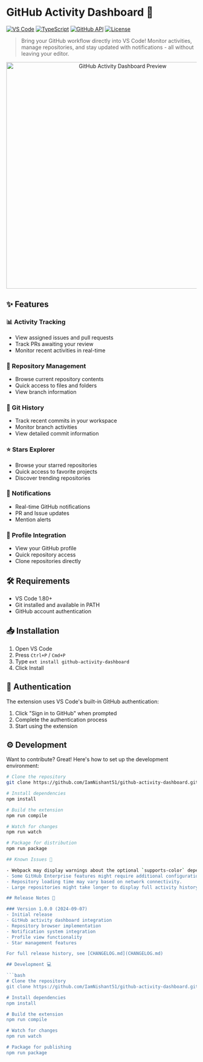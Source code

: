 # GitHub Activity Dashboard 🚀

[![VS Code](https://img.shields.io/badge/VS_Code-1.80+-blue.svg)](https://code.visualstudio.com/)
[![TypeScript](https://img.shields.io/badge/TypeScript-007ACC?style=flat&logo=typescript&logoColor=white)](https://www.typescriptlang.org/)
[![GitHub API](https://img.shields.io/badge/GitHub-API-green.svg)](https://docs.github.com/en/rest)
[![License](https://img.shields.io/badge/License-MIT-yellow.svg)](LICENSE)

> Bring your GitHub workflow directly into VS Code! Monitor activities, manage repositories, and stay updated with notifications - all without leaving your editor.

<p align="center">
  <img src="images/preview.gif" alt="GitHub Activity Dashboard Preview" width="600px">
</p>

## ✨ Features

### 📊 Activity Tracking
- View assigned issues and pull requests
- Track PRs awaiting your review
- Monitor recent activities in real-time

### 📂 Repository Management
- Browse current repository contents
- Quick access to files and folders
- View branch information

### 📜 Git History
- Track recent commits in your workspace
- Monitor branch activities
- View detailed commit information

### ⭐ Stars Explorer
- Browse your starred repositories
- Quick access to favorite projects
- Discover trending repositories

### 🔔 Notifications
- Real-time GitHub notifications
- PR and Issue updates
- Mention alerts

### 👤 Profile Integration
- View your GitHub profile
- Quick repository access
- Clone repositories directly

## 🛠️ Requirements

- VS Code 1.80+
- Git installed and available in PATH
- GitHub account authentication

## 📥 Installation

1. Open VS Code
2. Press `Ctrl+P` / `Cmd+P`
3. Type `ext install github-activity-dashboard`
4. Click Install

## 🔐 Authentication

The extension uses VS Code's built-in GitHub authentication:
1. Click "Sign in to GitHub" when prompted
2. Complete the authentication process
3. Start using the extension

## ⚙️ Development

Want to contribute? Great! Here's how to set up the development environment:

```bash
# Clone the repository
git clone https://github.com/IamNishant51/github-activity-dashboard.git

# Install dependencies
npm install

# Build the extension
npm run compile

# Watch for changes
npm run watch

# Package for distribution
npm run package

## Known Issues 🐛

- Webpack may display warnings about the optional `supports-color` dependency from `debug`. This is safe to ignore and doesn't affect functionality.
- Some GitHub Enterprise features might require additional configuration.
- Repository loading time may vary based on network connectivity.
- Large repositories might take longer to display full activity history.

## Release Notes 📝

### Version 1.0.0 (2024-09-07)
- Initial release
- GitHub activity dashboard integration
- Repository browser implementation
- Notification system integration
- Profile view functionality
- Star management features

For full release history, see [CHANGELOG.md](CHANGELOG.md)

## Development 💻

```bash
# Clone the repository
git clone https://github.com/IamNishant51/github-activity-dashboard.git

# Install dependencies
npm install

# Build the extension
npm run compile

# Watch for changes
npm run watch

# Package for publishing
npm run package